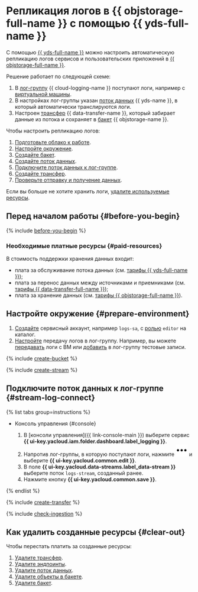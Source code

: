# Репликация логов в {{ objstorage-full-name }} с помощью {{ yds-full-name }}

С помощью [{{ yds-full-name }}](../../data-streams/) можно настроить автоматическую репликацию логов сервисов и пользовательских приложений в [{{ objstorage-full-name }}](../../storage/).

Решение работает по следующей схеме:
1. В [лог-группу](../../logging/concepts/log-group.md) {{ cloud-logging-name }} поступают логи, например с [виртуальной машины](../../compute/concepts/vm.md).
1. В настройках лог-группы указан [поток данных](../../data-streams/concepts/glossary.md#stream-concepts) {{ yds-name }}, в который автоматически транслируются логи.
1. Настроен [трансфер](../../data-transfer/concepts/#transfer) {{ data-transfer-name }}, который забирает данные из потока и сохраняет в [бакет](../../storage/concepts/bucket.md) {{ objstorage-name }}.

Чтобы настроить репликацию логов:

1. [Подготовьте облако к работе](#before-you-begin).
1. [Настройте окружение](#prepare-environment).
1. [Создайте бакет](#create-bucket).
1. [Создайте поток данных](#create-stream).
1. [Подключите поток данных к лог-группе](#stream-log-connect).
1. [Создайте трансфер](#create-transfer).
1. [Проверьте отправку и получение данных](#check-ingestion).

Если вы больше не хотите хранить логи, [удалите используемые ресурсы](#clear-out).

## Перед началом работы {#before-you-begin}

{% include [before-you-begin](../_tutorials_includes/before-you-begin.md) %}

### Необходимые платные ресурсы {#paid-resources}

В стоимость поддержки хранения данных входит:

* плата за обслуживание потока данных (см. [тарифы {{ yds-full-name }}](../../data-streams/pricing.md));
* плата за перенос данных между источниками и приемниками (см. [тарифы {{ data-transfer-full-name }}](../../data-transfer/pricing.md));
* плата за хранение данных (см. [тарифы {{ objstorage-full-name }}](../../storage/pricing.md)).

## Настройте окружение {#prepare-environment}

1. [Создайте](../../iam/operations/sa/create.md) сервисный аккаунт, например `logs-sa`, c [ролью](../../iam/roles-reference.md#editor) `editor` на каталог.
1. [Настройте](../../logging/tutorials/) передачу логов в лог-группу. Например, вы можете [передавать](../../logging/tutorials/vm-fluent-bit-logging.md) логи с ВМ или [добавить](../../logging/operations/write-logs.md) в лог-группу тестовые записи.

{% include [create-bucket](../_tutorials_includes/create-bucket.md) %}

{% include [create-stream](../_tutorials_includes/create-stream.md) %}

## Подключите поток данных к лог-группе {#stream-log-connect}

{% list tabs group=instructions %}

- Консоль управления {#console}

  1. В [консоли управления]({{ link-console-main }}) выберите сервис **{{ ui-key.yacloud.iam.folder.dashboard.label_logging }}**.
  1. Напротив лог-группы, в которую поступают логи, нажмите ![options](../../_assets/console-icons/ellipsis.svg) и выберите **{{ ui-key.yacloud.common.edit }}**.
  1. В поле **{{ ui-key.yacloud.data-streams.label_data-stream }}** выберите поток `logs-stream`, созданный ранее.
  1. Нажмите кнопку **{{ ui-key.yacloud.common.save }}**.

{% endlist %}

{% include [create-transfer](../_tutorials_includes/create-transfer.md) %}

{% include [check-ingestion](../_tutorials_includes/check-ingestion.md) %}

## Как удалить созданные ресурсы {#clear-out}

Чтобы перестать платить за созданные ресурсы:

1. [Удалите трансфер](../../data-transfer/operations/transfer.md#delete).
1. [Удалите эндпоинты](../../data-transfer/operations/endpoint/#delete).
1. [Удалите поток данных](../../data-streams/operations/manage-streams.md#delete-data-stream).
1. [Удалите объекты в бакете](../../storage/operations/objects/delete.md).
1. [Удалите бакет](../../storage/operations/buckets/delete.md).